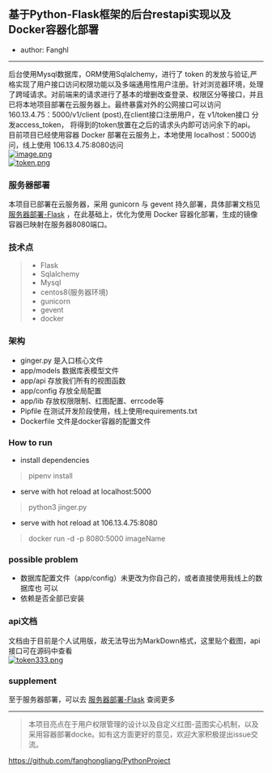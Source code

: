 ## 基于Python-Flask框架的后台restapi实现以及Docker容器化部署
* author: Fanghl  
-----  
后台使用Mysql数据库，ORM使用Sqlalchemy，进行了 token 的发放与验证,严格实现了用户接口访问权限功能以及多端通用性用户注册。针对浏览器环境，处理了跨域请求。对前端来的请求进行了基本的增删改查登录、权限区分等接口，并且已将本地项目部署在云服务器上。最终暴露对外的公网接口可以访问 160.13.4.75：5000/v1/client (post),在client接口注册用户，在 v1/token接口 分发access_token， 将得到的token放置在之后的请求头内即可访问余下的api。   
目前项目已经使用容器 Docker 部署在云服务上，本地使用 localhost：5000访问，线上使用 106.13.4.75:8080访问  
[![image.png](https://i.postimg.cc/NMhCX6z5/image.png)](https://postimg.cc/XZ8gSC3b)  
[![token.png](https://i.postimg.cc/NM1JkK3b/token.png)](https://postimg.cc/njhGHhcQ)

### 服务器部署   

本项目已部署在云服务器，采用 gunicorn 与 gevent 持久部署，具体部署文档见 [服务器部署-Flask](http://fanghl.top/2020/09/17/flask-deploy/#more) ，在此基础上，优化为使用 Docker 容器化部署，生成的镜像容器已映射在服务器8080端口。  

### 技术点  

> * Flask  
> * Sqlalchemy
> * Mysql
> * centos8(服务器环境)
> * gunicorn
> * gevent
> * docker

### 架构   
* ginger.py 是入口核心文件
* app/models 数据库表模型文件
* app/api 存放我们所有的视图函数
* app/config 存放全局配置
* app/lib 存放权限限制、红图配置、errcode等
* Pipfile 在测试开发阶段使用，线上使用requirements.txt
* Dockerfile 文件是docker容器的配置文件

### How to run 

* install dependencies
> pipenv install

* serve with hot reload at localhost:5000
> python3 jinger.py

* serve with hot reload at 106.13.4.75:8080  
> docker run -d -p 8080:5000 imageName

### possible problem  

* 数据库配置文件（app/config）未更改为你自己的，或者直接使用我线上的数据库也 可以    
* 依赖是否全部已安装  

### api文档  

文档由于目前是个人试用版，故无法导出为MarkDown格式，这里贴个截图，api接口可在源码中查看  
[![token333.png](https://i.postimg.cc/D0J3XkFT/token333.png)](https://postimg.cc/K32H6WRq)

### supplement   

至于服务器部署，可以去 [服务器部署-Flask](http://fanghl.top/2020/09/17/flask-deploy/#more)  查阅更多

-----

> 本项目亮点在于用户权限管理的设计以及自定义红图-蓝图实心机制，以及采用容器部署docke。如有这方面更好的意见，欢迎大家积极提出issue交流。  

https://github.com/fanghongliang/PythonProject

